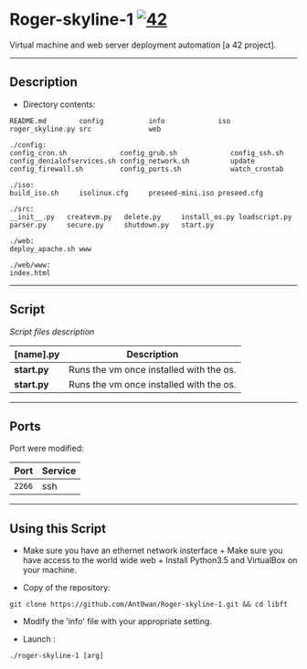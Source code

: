 # Roger-skyline-1 [![42](https://i.imgur.com/9NXfcit.jpg)](i.imgur.com/9NXfcit.jpg)

Virtual machine and web server deployment automation [a 42 project].

---

## Description

- Directory contents:

```
README.md        config           info             iso              roger_skyline.py src              web

./config:
config_cron.sh             config_grub.sh             config_ssh.sh
config_denialofservices.sh config_network.sh          update
config_firewall.sh         config_ports.sh            watch_crontab

./iso:
build_iso.sh     isolinux.cfg     preseed-mini.iso preseed.cfg

./src:
__init__.py   createvm.py   delete.py     install_os.py loadscript.py parser.py     secure.py     shutdown.py   start.py

./web:
deploy_apache.sh www

./web/www:
index.html
```

---


## Script

_Script files description_

| [name].py | Description |
| --- | --- |
| **start.py** | Runs the vm once installed with the os.|
| **start.py** | Runs the vm once installed with the os.|

---

## Ports

Port were modified:

| Port | Service |
| --- | --- |
| `2266` | ssh |

---

## Using this Script

- Make sure you have an ethernet network insterface + Make sure you have access to the world wide web +  Install Python3.5 and VirtualBox on your machine.

- Copy of the repository:

```shell=
git clone https://github.com/Ant0wan/Roger-skyline-1.git && cd libft
```

- Modify the 'info' file with your appropriate setting.

- Launch :

```shell=
./roger-skyline-1 [arg]
```
